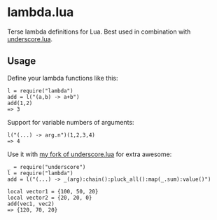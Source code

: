 # lambda.lua
Terse lambda definitions for Lua. Best used in combination with [underscore.lua](https://github.com/mirven/underscore.lua).

## Usage
Define your lambda functions like this:

    l = require("lambda")
    add = l("(a,b) -> a+b")
    add(1,2)
    => 3

Support for variable numbers of arguments:

    l("(...) -> arg.n")(1,2,3,4)
    => 4

Use it with [my fork of underscore.lua](https://github.com/mkilling/underscore.lua/tree/develop) for extra awesome:

    _ = require("underscore")
    l = require("lambda")
    add = l("(...) -> _(arg):chain():pluck_all():map(_.sum):value()")

    local vector1 = {100, 50, 20}
    local vector2 = {20, 20, 0}
    add(vec1, vec2)
    => {120, 70, 20}
